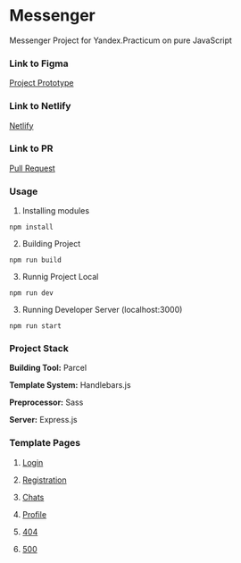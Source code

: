 # Messenger
Messenger Project for Yandex.Practicum on pure JavaScript
### Link to Figma
[Project Prototype](https://www.figma.com/file/24EUnEHGEDNLdOcxg7ULwV/Chat?node-id=0%3A1)
### Link to Netlify
[Netlify](https://wonderful-davinci-8c226d.netlify.app/)
### Link to PR
[Pull Request](https://github.com/verobragina/middle.messenger.praktikum.yandex/pull/1)
### Usage
1. Installing modules
```
npm install
```
2. Building Project
```
npm run build
```
3. Runnig Project Local
```
npm run dev
```
3. Running Developer Server (localhost:3000)
```
npm run start
```
### Project Stack
**Building Tool:** Parcel

**Template System:** Handlebars.js

**Preprocessor:** Sass

**Server:** Express.js
### Template Pages
1. [Login](https://wonderful-davinci-8c226d.netlify.app/#login)

2. [Registration](https://wonderful-davinci-8c226d.netlify.app/#registration)

3. [Chats](https://wonderful-davinci-8c226d.netlify.app/#chats)

4. [Profile](https://wonderful-davinci-8c226d.netlify.app/#profile)

5. [404](https://wonderful-davinci-8c226d.netlify.app/#error404)

6. [500](https://wonderful-davinci-8c226d.netlify.app/#error500)
